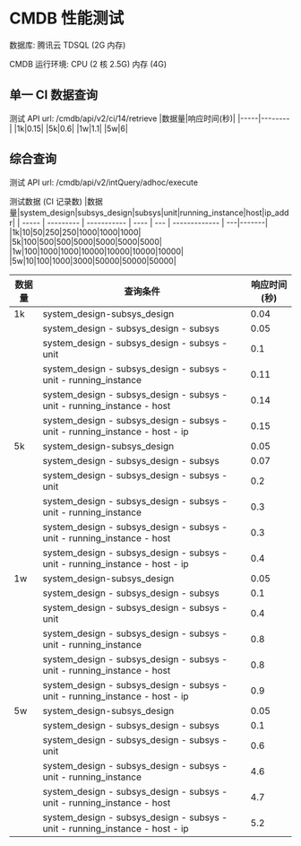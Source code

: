 # CMDB 性能测试

数据库: 腾讯云 TDSQL (2G 内存)

CMDB 运行环境: CPU (2 核 2.5G) 内存 (4G)

## 单一 CI 数据查询

测试 API url: /cmdb/api/v2/ci/14/retrieve
|数据量|响应时间(秒)|
|-----|--------|
|1k|0.15|
|5k|0.6|
|1w|1.1|
|5w|6|

## 综合查询

测试 API url: /cmdb/api/v2/intQuery/adhoc/execute

测试数据 (CI 记录数)
|数据量|system_design|subsys_design|subsys|unit|running_instance|host|ip_addr|
| ----- | --------- | ----------- | ---- | --- | ------------- | ---|-------|
|1k|10|50|250|250|1000|1000|1000|
|5k|100|500|500|5000|5000|5000|5000|
|1w|100|1000|1000|10000|10000|10000|10000|
|5w|10|100|1000|3000|50000|50000|50000|

| 数据量 | 查询条件                                                                     | 响应时间 (秒) |
| ------ | ---------------------------------------------------------------------------- | ------------- |
| 1k     | system_design-subsys_design                                                  | 0.04          |
|        | system_design - subsys_design - subsys                                       | 0.05          |
|        | system_design - subsys_design - subsys - unit                                | 0.1           |
|        | system_design - subsys_design - subsys - unit - running_instance             | 0.11          |
|        | system_design - subsys_design - subsys - unit - running_instance - host      | 0.14          |
|        | system_design - subsys_design - subsys - unit - running_instance - host - ip | 0.15          |
| 5k     | system_design-subsys_design                                                  | 0.05          |
|        | system_design - subsys_design - subsys                                       | 0.07          |
|        | system_design - subsys_design - subsys - unit                                | 0.2           |
|        | system_design - subsys_design - subsys - unit - running_instance             | 0.3           |
|        | system_design - subsys_design - subsys - unit - running_instance - host      | 0.3           |
|        | system_design - subsys_design - subsys - unit - running_instance - host - ip | 0.4           |
| 1w     | system_design-subsys_design                                                  | 0.05          |
|        | system_design - subsys_design - subsys                                       | 0.1           |
|        | system_design - subsys_design - subsys - unit                                | 0.4           |
|        | system_design - subsys_design - subsys - unit - running_instance             | 0.8           |
|        | system_design - subsys_design - subsys - unit - running_instance - host      | 0.8           |
|        | system_design - subsys_design - subsys - unit - running_instance - host - ip | 0.9           |
| 5w     | system_design-subsys_design                                                  | 0.05          |
|        | system_design - subsys_design - subsys                                       | 0.1           |
|        | system_design - subsys_design - subsys - unit                                | 0.6           |
|        | system_design - subsys_design - subsys - unit - running_instance             | 4.6           |
|        | system_design - subsys_design - subsys - unit - running_instance - host      | 4.7           |
|        | system_design - subsys_design - subsys - unit - running_instance - host - ip | 5.2           |
